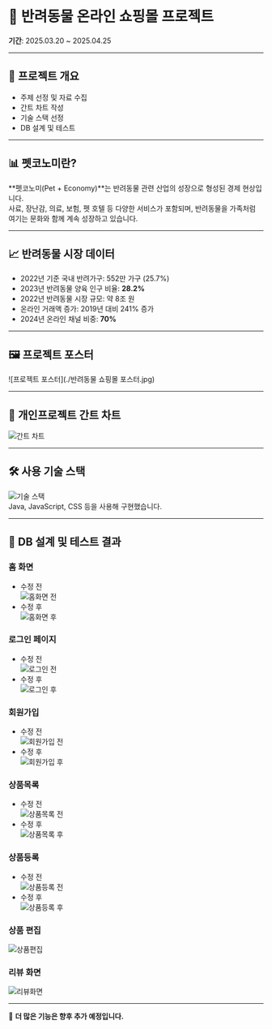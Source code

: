 # 🐾 반려동물 온라인 쇼핑몰 프로젝트

**기간**: 2025.03.20 ~ 2025.04.25

---

## 📌 프로젝트 개요

- 주제 선정 및 자료 수집  
- 간트 차트 작성  
- 기술 스택 선정  
- DB 설계 및 테스트  

---

## 📊 펫코노미란?

**펫코노미(Pet + Economy)**는 반려동물 관련 산업의 성장으로 형성된 경제 현상입니다.  
사료, 장난감, 의료, 보험, 펫 호텔 등 다양한 서비스가 포함되며, 반려동물을 가족처럼 여기는 문화와 함께 계속 성장하고 있습니다.

---

## 📈 반려동물 시장 데이터

- 2022년 기준 국내 반려가구: 552만 가구 (25.7%)
- 2023년 반려동물 양육 인구 비율: **28.2%**
- 2022년 반려동물 시장 규모: 약 8조 원
- 온라인 거래액 증가: 2019년 대비 241% 증가
- 2024년 온라인 채널 비중: **70%**

---

## 🖼️ 프로젝트 포스터

![프로젝트 포스터](./반려동물 쇼핑몰 포스터.jpg)

---

## 📅 개인프로젝트 간트 차트

![간트 차트](./개인프로젝트(PetShop)-001.png)

---

## 🛠️ 사용 기술 스택

![기술 스택](./java.jpg)  
Java, JavaScript, CSS 등을 사용해 구현했습니다.

---

## 🧪 DB 설계 및 테스트 결과

### 홈 화면
- 수정 전  
  ![홈화면 전](./홈화면(전).jpg)
- 수정 후  
  ![홈화면 후](./홈화면.jpg)

### 로그인 페이지
- 수정 전  
  ![로그인 전](./로그인페이지(전).jpg)
- 수정 후  
  ![로그인 후](./로그인.jpg)

### 회원가입
- 수정 전  
  ![회원가입 전](./회원가입(전).jpg)
- 수정 후  
  ![회원가입 후](./회원가입.jpg)

### 상품목록
- 수정 전  
  ![상품목록 전](./상품목록(전).jpg)
- 수정 후  
  ![상품목록 후](./상품목록.jpg)

### 상품등록
- 수정 전  
  ![상품등록 전](./상품등록(전).jpg)
- 수정 후  
  ![상품등록 후](./상품등록.jpg)

### 상품 편집  
![상품편집](./상품편집.jpg)

### 리뷰 화면  
![리뷰화면](./리뷰화면.jpg)

---

📌 **더 많은 기능은 향후 추가 예정입니다.**

